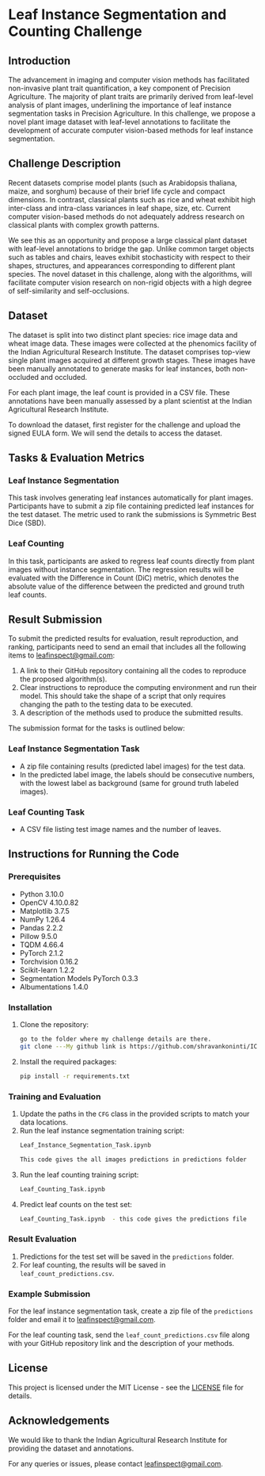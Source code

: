 # Leaf Instance Segmentation and Counting Challenge

## Introduction

The advancement in imaging and computer vision methods has facilitated non-invasive plant trait quantification, a key component of Precision Agriculture. The majority of plant traits are primarily derived from leaf-level analysis of plant images, underlining the importance of leaf instance segmentation tasks in Precision Agriculture. In this challenge, we propose a novel plant image dataset with leaf-level annotations to facilitate the development of accurate computer vision-based methods for leaf instance segmentation.

## Challenge Description

Recent datasets comprise model plants (such as Arabidopsis thaliana, maize, and sorghum) because of their brief life cycle and compact dimensions. In contrast, classical plants such as rice and wheat exhibit high inter-class and intra-class variances in leaf shape, size, etc. Current computer vision-based methods do not adequately address research on classical plants with complex growth patterns.

We see this as an opportunity and propose a large classical plant dataset with leaf-level annotations to bridge the gap. Unlike common target objects such as tables and chairs, leaves exhibit stochasticity with respect to their shapes, structures, and appearances corresponding to different plant species. The novel dataset in this challenge, along with the algorithms, will facilitate computer vision research on non-rigid objects with a high degree of self-similarity and self-occlusions.

## Dataset

The dataset is split into two distinct plant species: rice image data and wheat image data. These images were collected at the phenomics facility of the Indian Agricultural Research Institute. The dataset comprises top-view single plant images acquired at different growth stages. These images have been manually annotated to generate masks for leaf instances, both non-occluded and occluded.

For each plant image, the leaf count is provided in a CSV file. These annotations have been manually assessed by a plant scientist at the Indian Agricultural Research Institute.

To download the dataset, first register for the challenge and upload the signed EULA form. We will send the details to access the dataset.

## Tasks & Evaluation Metrics

### Leaf Instance Segmentation

This task involves generating leaf instances automatically for plant images. Participants have to submit a zip file containing predicted leaf instances for the test dataset. The metric used to rank the submissions is Symmetric Best Dice (SBD).

### Leaf Counting

In this task, participants are asked to regress leaf counts directly from plant images without instance segmentation. The regression results will be evaluated with the Difference in Count (DiC) metric, which denotes the absolute value of the difference between the predicted and ground truth leaf counts.

## Result Submission

To submit the predicted results for evaluation, result reproduction, and ranking, participants need to send an email that includes all the following items to [leafinspect@gmail.com](mailto:leafinspect@gmail.com):

1. A link to their GitHub repository containing all the codes to reproduce the proposed algorithm(s).
2. Clear instructions to reproduce the computing environment and run their model. This should take the shape of a script that only requires changing the path to the testing data to be executed.
3. A description of the methods used to produce the submitted results.

The submission format for the tasks is outlined below:

### Leaf Instance Segmentation Task

- A zip file containing results (predicted label images) for the test data. 
- In the predicted label image, the labels should be consecutive numbers, with the lowest label as background (same for ground truth labeled images).

### Leaf Counting Task

- A CSV file listing test image names and the number of leaves.

## Instructions for Running the Code

### Prerequisites

- Python 3.10.0
- OpenCV 4.10.0.82
- Matplotlib 3.7.5
- NumPy 1.26.4
- Pandas 2.2.2
- Pillow 9.5.0
- TQDM 4.66.4
- PyTorch 2.1.2
- Torchvision 0.16.2
- Scikit-learn 1.2.2
- Segmentation Models PyTorch 0.3.3
- Albumentations 1.4.0

### Installation

1. Clone the repository:
    ```bash
    go to the folder where my challenge details are there.
    git clone ---My github link is https://github.com/shravankoninti/ICPR_2024_Leaf_Inspect
    ```

2. Install the required packages:
    ```bash
    pip install -r requirements.txt
    ```

### Training and Evaluation

1. Update the paths in the `CFG` class in the provided scripts to match your data locations.
2. Run the leaf instance segmentation training script:
    ```bash
    Leaf_Instance_Segmentation_Task.ipynb

    This code gives the all images predictions in predictions folder
    ```
3. Run the leaf counting training script:
    ```bash
    Leaf_Counting_Task.ipynb
    ```
4. Predict leaf counts on the test set:
    ```bash
    Leaf_Counting_Task.ipynb  - this code gives the predictions file
    ```

### Result Evaluation

1. Predictions for the test set will be saved in the `predictions` folder.
2. For leaf counting, the results will be saved in `leaf_count_predictions.csv`.

### Example Submission

For the leaf instance segmentation task, create a zip file of the `predictions` folder and email it to [leafinspect@gmail.com](mailto:leafinspect@gmail.com).

For the leaf counting task, send the `leaf_count_predictions.csv` file along with your GitHub repository link and the description of your methods.

## License

This project is licensed under the MIT License - see the [LICENSE](LICENSE) file for details.

## Acknowledgements

We would like to thank the Indian Agricultural Research Institute for providing the dataset and annotations.

For any queries or issues, please contact [leafinspect@gmail.com](mailto:leafinspect@gmail.com).
